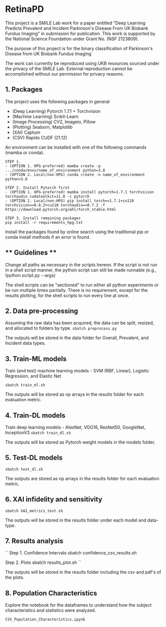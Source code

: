 # RetinaPD

This project is a SMILE Lab work for a paper entitled "Deep Learning Predicts Prevalent and Incident Parkinson's Disease From UK Biobank Fundus Imaging" in submission for publication. This work is supported by the National Science Foundation under Grant No. (NSF 2123809).  

The purpose of this project is for the binary classification of Parkinson's Disease from UK Biobank Fundus Imaging 

The work can currently be reproduced using UKB resources sourced under the privacy of the SMILE Lab. External reproduction cannot be accomplished without our permission for privacy reasons.

## 1. Packages

The project uses the following packages in general

- (Deep Learning) Pytorch 1.7.1 + Torchvision
- (Machine Learning) Scikit-Learn
- (Image Processing) CV2, Imageio, Pillow
- (Plotting) Seaborn, Matplotlib
- (XAI) Captum
- (CSV) Rapids CUDF (21.12) 

An environment can be installed with one of the following commands (mamba or conda). 

```
STEP 1.
- (OPTION 1. HPG-preferred) mamba create -p .../conda/envs/name_of_environment python=3.8
- (OPTION 2. Local/non-HPG) conda create -n name_of_environment python=3.8

STEP 2. Install Pytorch first
- (OPTION 1. HPG-preferred) mamba install pytorch=1.7.1 torchvision torchaudio cudatoolkit=11.0 -c pytorch 
- (OPTION 2. Local/non-HPG) pip install torch==1.7.1+cu110 torchvision==0.8.2+cu110 torchaudio==0.7.2 -f https://download.pytorch.org/whl/torch_stable.html

STEP 3. Install remaining packages
pip install -r requirements_hpg.txt 
```
Install the packages found by online search using the traditional pip or conda install methods if an error is found.


## ** Guidelines ** 
Change all paths as necessary in the scripts hereon. If the script is not run in a shell script manner, the python script can still be made runnable (e.g., !python script.py --args) 

The shell scripts can be "sectioned" to run either all python experiments or be run multiple times partially. There is no requirement, except for the results plotting, for the shell scripts to run every line at once. 

## 2. Data pre-processing
Assuming the raw data has been acquired, the data can be split, resized, and allocated to folders by type. 
``
sbatch preprocess.py
``

The outputs will be stored in the data folder for Overall, Prevalent, and Incident data types. 

## 3. Train-ML models
Train (and test) machine learning models - SVM (RBF, Linear), Logistic Regression, and Elastic Net

``
sbatch train_ml.sh
``

The outputs will be stored as np arrays in the results folder for each evaluation metric.

## 4. Train-DL models
Train deep learning models - AlexNet, VGG16, ResNet50, GoogleNet, InceptionV3
``
sbatch train_dl.sh
``

The outputs will be stored as Pytorch weight models in the models folder.

## 5. Test-DL models

``
sbatch test_dl.sh
``

The outputs are stored as np arrays in the results folder for each evaluation metric. 

## 6. XAI infidelity and sensitivity

``
sbatch XAI_metrics_test.sh	
``

The outputs will be stored in the results folder under each model and data-type. 

## 7. Results analysis

``
Step 1. Confidence Intervals
sbatch confidence_csv_results.sh	

Step 2. Plots
sbatch results_plot.sh
``

The outputs will be stored in the results folder including the csv and pdf's of the plots. 

## 8. Population Characteristics

Explore the notebook for the dataframes to understand how the subject characteristics and statistics were analyzed.

``
CSV_Population_Characteristics.ipynb
``


